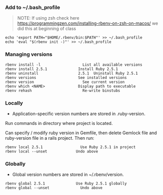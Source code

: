 ### Add to ~/.bash_profile
> NOTE: If using zsh check here https://programmingzen.com/installing-rbenv-on-zsh-on-macos/
> we did this at beginning of class
```
echo 'export PATH="$HOME/.rbenv/bin:$PATH"' >> ~/.bash_profile
echo 'eval "$(rbenv init -)"' >> ~/.bash_profile
```
### Managing versions
```
rbenv install -l	               List all available versions
rbenv install 2.5.1	             Install Ruby 2.5.1
rbenv uninstall                  2.5.1	Uninstall Ruby 2.5.1
rbenv versions	                 See installed versions
rbenv version	                   See current version
rbenv which <NAME>	             Display path to executable
rbenv rehash	                   Re-write binstubs
```
### Locally
* Application-specific version numbers are stored in .ruby-version.

Run commands in directory where project is located. 

Can specify / modify ruby version in Gemfile, then delete Gemlock file and ruby-version file in a rails project. Then run:
```
rbenv local 2.5.1	              Use Ruby 2.5.1 in project
rbenv local --unset	            Undo above
```
### Globally
* Global version numbers are stored in ~/.rbenv/version.
```
rbenv global 2.5.1	            Use Ruby 2.5.1 globally
rbenv global --unset	          Undo above
```
